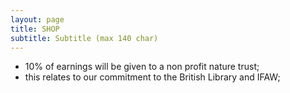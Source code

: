 ```yaml
---
layout: page
title: SHOP
subtitle: Subtitle (max 140 char)
---
```


- 10% of earnings will be given to a non profit nature trust;
- this relates to our commitment to the British Library and IFAW;
